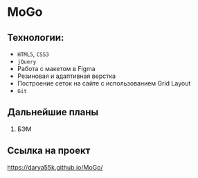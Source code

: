 # MoGo

## Технологии:
* `HTML5`, `CSS3`
* `jQuery`
* Работа с макетом в Figma
* Резиновая и адаптивная верстка
* Построение сеток на сайте с использованием Grid Layout
* `Git`
 
## Дальнейшие планы 
1) БЭМ

## Ссылка на проект
https://darya55k.github.io/MoGo/
